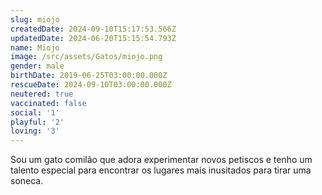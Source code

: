 ```yaml
---
slug: miojo
createdDate: 2024-09-10T15:17:53.566Z
updatedDate: 2024-06-20T15:15:54.793Z
name: Miojo
image: /src/assets/Gatos/miojo.png
gender: male
birthDate: 2019-06-25T03:00:00.000Z
rescueDate: 2024-09-10T03:00:00.000Z
neutered: true
vaccinated: false
social: '1'
playful: '2'
loving: '3'
---
```




Sou um gato comilão que adora experimentar novos petiscos e tenho um talento especial para encontrar os lugares mais inusitados para tirar uma soneca.
